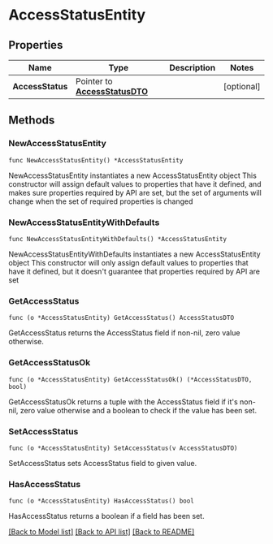 # AccessStatusEntity

## Properties

Name | Type | Description | Notes
------------ | ------------- | ------------- | -------------
**AccessStatus** | Pointer to [**AccessStatusDTO**](AccessStatusDTO.md) |  | [optional] 

## Methods

### NewAccessStatusEntity

`func NewAccessStatusEntity() *AccessStatusEntity`

NewAccessStatusEntity instantiates a new AccessStatusEntity object
This constructor will assign default values to properties that have it defined,
and makes sure properties required by API are set, but the set of arguments
will change when the set of required properties is changed

### NewAccessStatusEntityWithDefaults

`func NewAccessStatusEntityWithDefaults() *AccessStatusEntity`

NewAccessStatusEntityWithDefaults instantiates a new AccessStatusEntity object
This constructor will only assign default values to properties that have it defined,
but it doesn't guarantee that properties required by API are set

### GetAccessStatus

`func (o *AccessStatusEntity) GetAccessStatus() AccessStatusDTO`

GetAccessStatus returns the AccessStatus field if non-nil, zero value otherwise.

### GetAccessStatusOk

`func (o *AccessStatusEntity) GetAccessStatusOk() (*AccessStatusDTO, bool)`

GetAccessStatusOk returns a tuple with the AccessStatus field if it's non-nil, zero value otherwise
and a boolean to check if the value has been set.

### SetAccessStatus

`func (o *AccessStatusEntity) SetAccessStatus(v AccessStatusDTO)`

SetAccessStatus sets AccessStatus field to given value.

### HasAccessStatus

`func (o *AccessStatusEntity) HasAccessStatus() bool`

HasAccessStatus returns a boolean if a field has been set.


[[Back to Model list]](../README.md#documentation-for-models) [[Back to API list]](../README.md#documentation-for-api-endpoints) [[Back to README]](../README.md)


